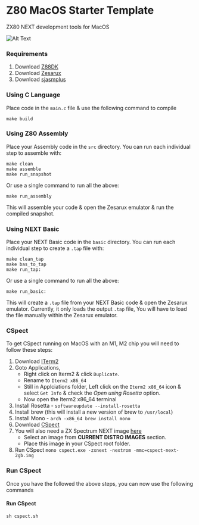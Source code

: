 # Z80 MacOS Starter Template
ZX80 NEXT development tools for MacOS

![Alt Text](images/example2.gif)

### Requirements
1. Download [Z88DK](https://github.com/z88dk/z88dk/releases)
2. Download [Zesarux](https://github.com/chernandezba/zesarux/releases/tag/ZEsarUX-X)
3. Download [sjasmplus](https://github.com/z00m128/sjasmplus/blob/master/INSTALL.md#default-method-for-gnulinux--unix--macos--bsd)

### Using C Language
Place code in the `main.c` file & use the following command to compile
```
make build
```

### Using Z80 Assembly
Place your Assembly code in the `src` directory.
You can run each individual step to assemble with:
```
make clean
make assemble
make run_snapshot
```
Or use a single command to run all the above:
```
make run_assembly
```
This will assemble your code & open the Zesarux emulator &
run the compiled snapshot.

### Using NEXT Basic
Place your NEXT Basic code in the `basic` directory.
You can run each individual step to create a `.tap` file with:
```
make clean_tap
make bas_to_tap
make run_tap:
```
Or use a single command to run all the above:
```
make run_basic:
```
This will create a `.tap` file from your NEXT Basic code & open the Zesarux emulator.
Currently, it only loads the output `.tap` file, You will have to load the file manually
within the Zesarux emulator.

### CSpect
To get CSpect running on MacOS with an M1, M2 chip you will need to follow
these steps:
1. Download [ITerm2](https://iterm2.com/downloads.html)
2. Goto Applications, 
   - Right click on Iterm2 & click `Duplicate`.
   - Rename to `Iterm2 x86_64`
   - Still in Applciations folder, Left click on the `Iterm2 x86_64` icon & select `Get Info` & check the *Open using Rosetta* option.
   - Now open the Iterm2 x86_64 terminal
3. Install Rosetta - `softwareupdate --install-rosetta`
4. Install brew (this will install a new version of brew to `/usr/local`)
5. Install Mono - `arch -x86_64 brew install mono`
6. Download [CSpect](https://mdf200.itch.io/cspect)
7. You will also need a ZX Spectrum NEXT image [here](https://zxspectrumnext.online/cspect/)
    - Select an image from **CURRENT DISTRO IMAGES** section.
    - Place this image in your CSpect root folder.
8. Run CSpect `mono cspect.exe -zxnext -nextrom -mmc=cspect-next-2gb.img`

### Run CSpect
Once you have the followed the above steps, you can now use the following commands

#### Run CSpect
```
sh cspect.sh
```
